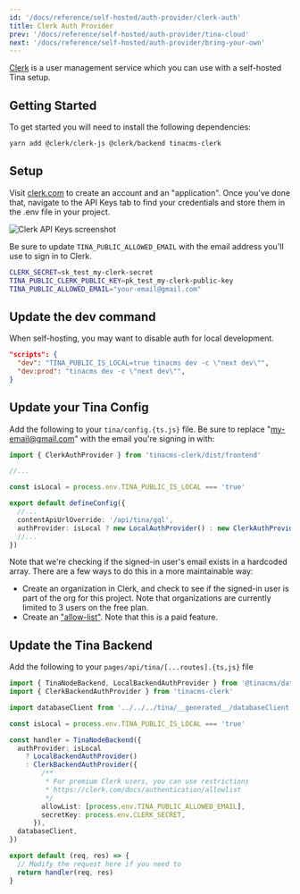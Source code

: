 ```yaml
---
id: '/docs/reference/self-hosted/auth-provider/clerk-auth'
title: Clerk Auth Provider
prev: '/docs/reference/self-hosted/auth-provider/tina-cloud'
next: '/docs/reference/self-hosted/auth-provider/bring-your-own'
---
```


[Clerk](https://clerk.com) is a user management service which you can use with a self-hosted Tina setup.

## Getting Started

To get started you will need to install the following dependencies:

```bash
yarn add @clerk/clerk-js @clerk/backend tinacms-clerk
```

## Setup

Visit [clerk.com](https://clerk.com/) to create an account and an "application". Once you've done that, navigate to the API Keys tab to find your credentials and store them in the .env file in your project.

![Clerk API Keys screenshot](/img/clerk-api-keys-screenshot.png)

Be sure to update `TINA_PUBLIC_ALLOWED_EMAIL` with the email address you'll use to sign in to Clerk.

```bash
CLERK_SECRET=sk_test_my-clerk-secret
TINA_PUBLIC_CLERK_PUBLIC_KEY=pk_test_my-clerk-public-key
TINA_PUBLIC_ALLOWED_EMAIL="your-email@gmail.com"
```

## Update the dev command

When self-hosting, you may want to disable auth for local development.

```json
"scripts": {
  "dev": "TINA_PUBLIC_IS_LOCAL=true tinacms dev -c \"next dev\"",
  "dev:prod": "tinacms dev -c \"next dev\"",
}
```

## Update your Tina Config

Add the following to your `tina/config.{ts.js}` file. Be sure to replace "my-email@gmail.com" with the email you're signing in with:

```ts
import { ClerkAuthProvider } from 'tinacms-clerk/dist/frontend'

//...

const isLocal = process.env.TINA_PUBLIC_IS_LOCAL === 'true'

export default defineConfig({
  //...
  contentApiUrlOverride: '/api/tina/gql',
  authProvider: isLocal ? new LocalAuthProvider() : new ClerkAuthProvider(),
  //...
})
```

Note that we're checking if the signed-in user's email exists in a hardcoded array. There are a few ways to do this in a more maintainable way:

- Create an organization in Clerk, and check to see if the signed-in user is part of the org for this project. Note that organizations are currently limited to 3 users on the free plan.
- Create an ["allow-list"](https://clerk.com/docs/authentication/allowlist). Note that this is a paid feature.

## Update the Tina Backend

Add the following to your `pages/api/tina/[...routes].{ts,js}` file

```ts
import { TinaNodeBackend, LocalBackendAuthProvider } from '@tinacms/datalayer'
import { ClerkBackendAuthProvider } from 'tinacms-clerk'

import databaseClient from '../../../tina/__generated__/databaseClient'

const isLocal = process.env.TINA_PUBLIC_IS_LOCAL === 'true'

const handler = TinaNodeBackend({
  authProvider: isLocal
    ? LocalBackendAuthProvider()
    : ClerkBackendAuthProvider({
        /**
         * For premium Clerk users, you can use restrictions
         * https://clerk.com/docs/authentication/allowlist
         */
        allowList: [process.env.TINA_PUBLIC_ALLOWED_EMAIL],
        secretKey: process.env.CLERK_SECRET,
      }),
  databaseClient,
})

export default (req, res) => {
  // Modify the request here if you need to
  return handler(req, res)
}
```
